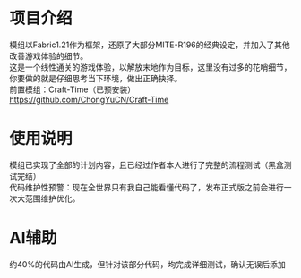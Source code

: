 # 项目介绍
  模组以Fabric1.21作为框架，还原了大部分MITE-R196的经典设定，并加入了其他改善游戏体验的细节。  
  这是一个线性通关的游戏体验，以解放末地作为目标，这里没有过多的花哨细节，你要做的就是仔细思考当下环境，做出正确抉择。  
  前置模组：Craft-Time（已预安装）  
  https://github.com/ChongYuCN/Craft-Time
 
# 使用说明
  模组已实现了全部的计划内容，且已经过作者本人进行了完整的流程测试（黑盒测试完结）  
  代码维护性预警：现在全世界只有我自己能看懂代码了，发布正式版之前会进行一次大范围维护优化。
 
# AI辅助
  约40%的代码由AI生成，但针对该部分代码，均完成详细测试，确认无误后添加
 

 
